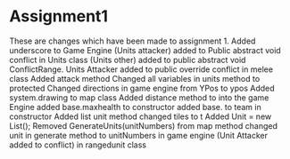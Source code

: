 # Assignment1
These are changes which have been made to assignment 1.
Added underscore to Game Engine
(Units attacker) added to Public abstract void conflict in Units class
(Units other) added to public abstract void ConflictRange.
Units Attacker added to public override conflict in melee class
Added attack method
Changed all variables in units method to protected
Changed directions in game engine from YPos to ypos
Added system.drawing to map class
Added distance method to into the game Engine
added base.maxhealth to constructor
added base. to team in constructor
Added list unit method
changed tiles to t
Added Unit = new List<Units>();
Removed GenerateUnits(unitNumbers) from map method
changed unit in generate method to unitNumbers in game engine
(Unit Attacker added to conflict) in rangedunit class
